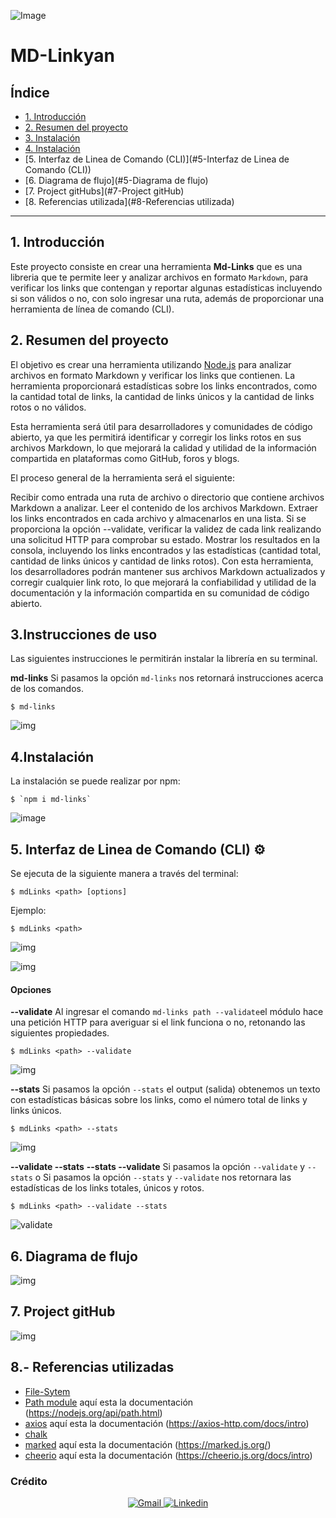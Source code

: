 ![Image](https://user-images.githubusercontent.com/129693341/250697163-be9c92fd-7dc7-4d07-8520-e0e71d4159aa.png)

# MD-Linkyan

## Índice

* [1. Introducción](#1-Introducción)
* [2. Resumen del proyecto](#2-resumen-del-proyecto)
* [3. Instalación](#3-instalacion)
* [4. Instalación](#4-Instalación)
* [5. Interfaz de Linea de Comando (CLI)](#5-Interfaz de Linea de Comando (CLI))
* [6. Diagrama de flujo](#5-Diagrama de flujo)
* [7. Project gitHubs](#7-Project gitHub)
* [8. Referencias utilizada](#8-Referencias utilizada)


***
## 1. Introducción
Este proyecto consiste en crear una herramienta **Md-Links** que es una libreria que te permite leer y analizar archivos en formato `Markdown`, para verificar los links que contengan y reportar algunas estadísticas incluyendo si son válidos o no, con solo ingresar una ruta, además de proporcionar una herramienta de línea de comando (CLI).

## 2. Resumen del proyecto
El objetivo es crear una herramienta utilizando [Node.js](https://nodejs.org/) para analizar archivos en formato Markdown y verificar los links que contienen. La herramienta proporcionará estadísticas sobre los links encontrados, como la cantidad total de links, la cantidad de links únicos y la cantidad de links rotos o no válidos.

Esta herramienta será útil para desarrolladores y comunidades de código abierto, ya que les permitirá identificar y corregir los links rotos en sus archivos Markdown, lo que mejorará la calidad y utilidad de la información compartida en plataformas como GitHub, foros y blogs.

El proceso general de la herramienta será el siguiente:

Recibir como entrada una ruta de archivo o directorio que contiene archivos Markdown a analizar.
Leer el contenido de los archivos Markdown.
Extraer los links encontrados en cada archivo y almacenarlos en una lista.
Si se proporciona la opción --validate, verificar la validez de cada link realizando una solicitud HTTP para comprobar su estado.
Mostrar los resultados en la consola, incluyendo los links encontrados y las estadísticas (cantidad total, cantidad de links únicos y cantidad de links rotos).
Con esta herramienta, los desarrolladores podrán mantener sus archivos Markdown actualizados y corregir cualquier link roto, lo que mejorará la confiabilidad y utilidad de la documentación y la información compartida en su comunidad de código abierto.

## 3.Instrucciones de uso

Las siguientes instrucciones le permitirán instalar la librería en su terminal.

**md-links**
Si pasamos la opción `md-links` nos retornará instrucciones acerca de los comandos.

```
$ md-links 
```
![img](imag/instrucciones.png)

## 4.Instalación
La instalación se puede realizar por npm:

```
$ `npm i md-links`
```

![image](https://github.com/Yanettr/DEV007-md-links/assets/129693341/c1b7cfd6-bda3-4ac6-ab03-bf8120014525)


 ## 5. Interfaz de Linea de Comando (CLI) ⚙️

Se ejecuta de la siguiente manera a través del terminal:

```
$ mdLinks <path> [options]
```

 Ejemplo:

```
$ mdLinks <path>
```
![img](imag/errorEnRuta.png)

![img](imag/mdLinksRoute.png)

####  Opciones

**--validate**
Al ingresar el comando `md-links path --validate`el módulo hace una petición HTTP para averiguar si el link funciona o no, retonando las siguientes propiedades.

```
$ mdLinks <path> --validate
```
![img](imag/validate.png) 

**--stats**
Si pasamos la opción `--stats` el output (salida) obtenemos un texto con estadísticas básicas sobre los links, como el número total de links y links únicos.

```
$ mdLinks <path> --stats
```
![img](imag/stats.png)

**--validate --stats** **--stats --validate**
Si pasamos la opción `--validate` y `--stats` o Si pasamos la opción `--stats` y `--validate` nos retornara las estadísticas de los links totales, únicos y rotos.

```
$ mdLinks <path> --validate --stats
```
![validate](imag/validate-stats.png)



## 6. Diagrama de flujo

![img](https://user-images.githubusercontent.com/129693341/254017149-42480e97-47c0-490d-8abe-51dca22ef639.png)

## 7.  Project gitHub

![img](imag/project-github.png)

## 8.- Referencias utilizadas<br>

- [File-Sytem](https://nodejs.org/api/fs.html)
- [Path module](https://www.npmjs.com/package/path) aquí esta la documentación (https://nodejs.org/api/path.html)
- [axios]( https://www.npmjs.com/package/axios) aquí esta la documentación (https://axios-http.com/docs/intro) 
- [chalk](https://www.npmjs.com/package/chalk) 
- [marked](https://www.npmjs.com/package/markedy) aquí esta la documentación (https://marked.js.org/) 
- [cheerio](https://www.npmjs.com/package/cheerio) aquí esta la documentación (https://cheerio.js.org/docs/intro)

### Crédito
<div align = "center">
  <!-- Gmail -->
  <a href="mailto:yanettr2023@gmail.com" target="_blank">
    <img alt="Gmail"
          src="https://img.shields.io/badge/-Gmail-EA4335?style=flat-square&logo=Gmail&logoColor=white">
  </a>
  <!-- Linkedin -->
  <a href="https://www.linkedin.com/in/yanet-toribio/" target="_blank">
    <img alt="Linkedin"
          src="https://img.shields.io/badge/-Linkedin-0A66C2?style=flat-square&logo=Linkedin&logoColor=white">
  </a>	  	  
</div>
